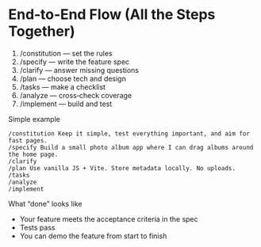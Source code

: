 # End‑to‑End Flow (All the Steps Together)

1) /constitution — set the rules
2) /specify — write the feature spec
3) /clarify — answer missing questions
4) /plan — choose tech and design
5) /tasks — make a checklist
6) /analyze — cross‑check coverage
7) /implement — build and test

Simple example
```text
/constitution Keep it simple, test everything important, and aim for fast pages.
/specify Build a small photo album app where I can drag albums around the home page.
/clarify
/plan Use vanilla JS + Vite. Store metadata locally. No uploads.
/tasks
/analyze
/implement
```

What “done” looks like
- Your feature meets the acceptance criteria in the spec
- Tests pass
- You can demo the feature from start to finish